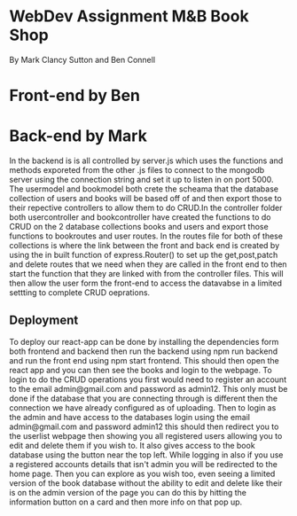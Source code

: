# WebDev Assignment M&B Book Shop
By Mark Clancy Sutton and Ben Connell

<h1>Front-end by Ben </h1>

<h1>Back-end by Mark </h1>
In the backend is is all controlled by server.js which uses the functions and methods exporeted from the other .js files to connect to the mongodb server using the connection string and set it up to listen in on port 5000. The usermodel and bookmodel both crete the scheama that the database collection of users and books will be based off of and then export those to their repective controllers to allow them to do CRUD.In the controller folder both usercontroller and bookcontroller have created the functions to do CRUD on the 2 database collections books and users and export those functions to bookroutes and user routes. In the routes file for both of these collections is where the link between the front and back end is created by using the in built function of express.Router() to set up the get,post,patch and delete routes that we need when they are called in the front end to then start the function that they are linked with from the controller files. This will then allow the user form the front-end to access the datavabse in a limited settting to complete CRUD oeprations. 

<h2>Deployment </h2>
To deploy our react-app can be done by installing the dependencies form both frontend and backend then run the backend using npm run backend and run the front end using npm start frontend. This should then open the react app and you can then see the books and login to the webpage. To login to do the CRUD operations you first would need to register an account to the email admin@gmail.com and password as admin12. This only must be done if the database that you are connecting through is different then the connection we have already configured as of uploading. Then to login as the admin and have access to the databases login using the email admin@gmail.com and password admin12 this should then redirect you to the userlist webpage then showing you all registered users allowing you to edit and delete them if you wish to. It also gives access to the book database using the button near the top left. While logging in also if you use a registered accounts details that isn't admin you will be redirected to the home page. Then you can explore as you wish too, even seeing a limited version of the book database without the ability to edit and delete like their is on the admin version of the page you can do this by hitting the information button on a card and then more info on that pop up. 

